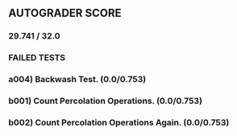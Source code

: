 ## AUTOGRADER SCORE
### 29.741 / 32.0
### FAILED TESTS
### a004) Backwash Test. (0.0/0.753)
### b001) Count Percolation Operations. (0.0/0.753)
### b002) Count Percolation Operations Again. (0.0/0.753)